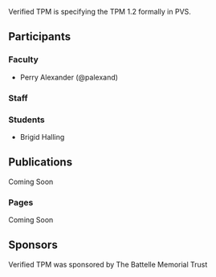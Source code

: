 Verified TPM is specifying the TPM 1.2 formally in PVS.

## Participants

### Faculty

* Perry Alexander (@palexand)

### Staff

### Students

* Brigid Halling

## Publications

Coming Soon

### Pages

Coming Soon

## Sponsors

Verified TPM was sponsored by The Battelle Memorial Trust
